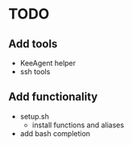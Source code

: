 # TODO

## Add tools

- KeeAgent helper
- ssh tools

## Add functionality

- setup.sh
  - install functions and aliases
- add bash completion
